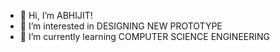 - 👋 Hi, I’m ABHIJIT!
- 👀 I’m interested in DESIGNING NEW PROTOTYPE
- 🌱 I’m currently learning COMPUTER SCIENCE ENGINEERING


<!---
abhijit826/abhijit826 is a ✨ special ✨ repository because its `README.md` (this file) appears on your GitHub profile.
You can click the Preview link to take a look at your changes.
--->
